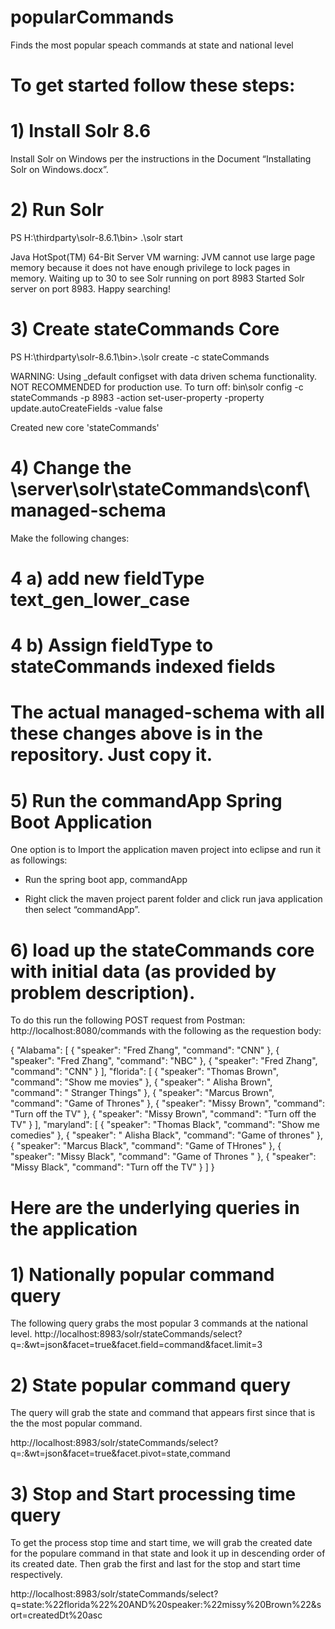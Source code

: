 # popularCommands
 Finds the most popular speach commands at state and national level
 
# To get started follow these steps:

# 1) Install Solr 8.6
Install Solr on Windows per the instructions in the Document “Installating Solr on Windows.docx”.

# 2) Run Solr
PS H:\thirdparty\solr-8.6.1\bin> .\solr start

Java HotSpot(TM) 64-Bit Server VM warning: JVM cannot use large page memory because it does not have enough privilege to lock pages in memory.
Waiting up to 30 to see Solr running on port 8983
Started Solr server on port 8983. Happy searching!


# 3) Create stateCommands Core
PS H:\thirdparty\solr-8.6.1\bin>.\solr create -c stateCommands

WARNING: Using _default configset with data driven schema functionality. NOT RECOMMENDED for production use.
         To turn off: bin\solr config -c stateCommands -p 8983 -action set-user-property -property update.autoCreateFields -value false

Created new core 'stateCommands'

# 4) Change the \server\solr\stateCommands\conf\managed-schema 

Make the following changes:

# 4 a) add new fieldType text_gen_lower_case
<fieldType name="text_gen_lower_case" class="solr.TextField" positionIncrementGap="100">
      <analyzer type="index">
        <tokenizer class="solr.KeywordTokenizerFactory"/>
        <filter class="solr.StopFilterFactory" ignoreCase="true" words="stopwords.txt" />
        <filter class="solr.CapitalizationFilterFactory" onlyFirstWord="false"/>
      </analyzer>
      <analyzer type="query">
        <tokenizer class="solr.KeywordTokenizerFactory"/>
        <filter class="solr.StopFilterFactory" ignoreCase="true" words="stopwords.txt" />
        <filter class="solr.CapitalizationFilterFactory"  onlyFirstWord="false"/>
      </analyzer>
</fieldType>

# 4 b) Assign fieldType to stateCommands indexed fields
  <field name="command" type="text_gen_lower_case"/>
  <field name="speaker" type="text_gen_lower_case"/>
  <field name="state" type="text_gen_lower_case"/>
  
# The actual managed-schema with all these changes above is in the repository.  Just copy it.

# 5) Run the commandApp Spring Boot Application

One option is to Import the application maven project into eclipse and run it as followings:
 
 - Run the spring boot app, commandApp

- Right click the maven project parent folder and click run java application then select “commandApp”.

# 6) load up the stateCommands core with initial data (as provided by problem description).
To do this run the following POST request from Postman:
http://localhost:8080/commands 
with the following as the requestion body:

{
	"Alabama": [
		{
			"speaker": "Fred Zhang",
			"command": "CNN"
		},
		{
			"speaker": "Fred Zhang",
			"command": "NBC"
		},
		{
			"speaker": "Fred Zhang",
			"command": "CNN"
		}
	],
	"florida": [
		{
			"speaker": "Thomas Brown",
			"command": "Show me movies"
		},
		{
			"speaker": " Alisha Brown",
			"command": " Stranger Things"
		},
		{
			"speaker": "Marcus Brown",
			"command": "Game of Thrones"
		},
		{
			"speaker": "Missy Brown",
			"command": "Turn off the TV"
		},
		{
			"speaker": "Missy Brown",
			"command": "Turn off the TV"
		}
	],
	"maryland": [
		{
			"speaker": "Thomas Black",
			"command": "Show me comedies"
		},
		{
			"speaker": " Alisha Black",
			"command": "Game of thrones"
		},
		{
			"speaker": "Marcus Black",
			"command": "Game of THrones"
		},
		{
			"speaker": "Missy Black",
			"command": "Game of Thrones "
		},
		{
			"speaker": "Missy Black",
			"command": "Turn off the TV"
		}
	]
}




# Here are the underlying queries in the application
 
# 1) Nationally popular command query
The following query grabs the most popular 3 commands at the national level.
http://localhost:8983/solr/stateCommands/select?q=*:*&wt=json&facet=true&facet.field=command&facet.limit=3

# 2) State popular command query
The query will grab the state and command that appears first since that is the the most popular command.

http://localhost:8983/solr/stateCommands/select?q=*:*&wt=json&facet=true&facet.pivot=state,command 

# 3) Stop and Start processing time query
To get the process stop time and start time, we will grab the created date for the populare command in that state and look it up in descending order
of its created date.  Then grab the first and last for the stop and start time respectively.

http://localhost:8983/solr/stateCommands/select?q=state:%22florida%22%20AND%20speaker:%22missy%20Brown%22&sort=createdDt%20asc


